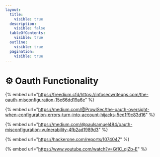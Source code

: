 ```yaml
---
layout:
  title:
    visible: true
  description:
    visible: false
  tableOfContents:
    visible: true
  outline:
    visible: true
  pagination:
    visible: true
---
```


# ⚙️ Oauth Functionality

{% embed url="https://freedium.cfd/https://infosecwriteups.com/the-oauth-misconfiguration-15e66dd19a6e" %}

{% embed url="https://medium.com/@ProwlSec/the-oauth-oversight-when-configuration-errors-turn-into-account-hijacks-5ed1f9c83d16" %}

{% embed url="https://medium.com/@paulsamuel484/oauth-misconfiguration-vulnerability-4fb2ad1989d3" %}

{% embed url="https://hackerone.com/reports/1074047" %}

{% embed url="https://www.youtube.com/watch?v=GfIC_qiZb-E" %}
